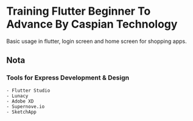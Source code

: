 # Training Flutter Beginner To Advance By Caspian Technology

Basic usage in flutter, login screen and home screen for shopping apps. 

## Nota

### Tools for Express Development & Design
    - Flutter Studio
    - Lunacy
    - Adobe XD
    - Supernove.io
    - SketchApp
